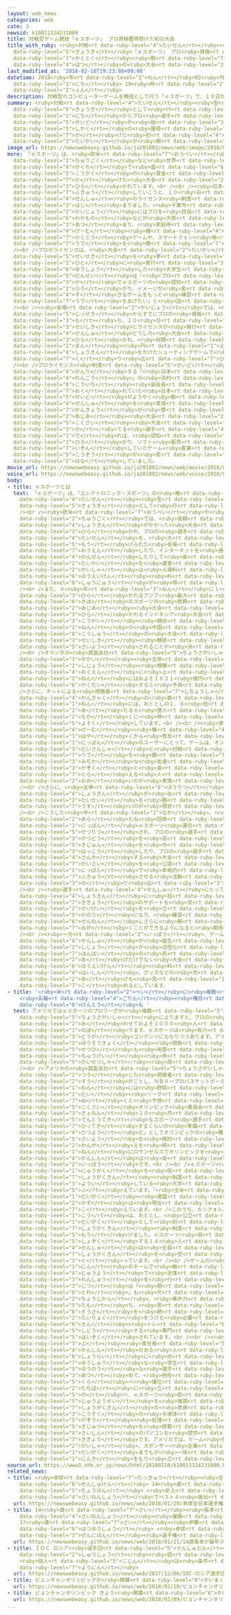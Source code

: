 ```yaml
---
layout: web_news
categories: web
cate: 3
newsid: k10011324231000
title: 対戦型ゲーム競技「ｅスポーツ」 プロ資格獲得懸けた初の大会
title_with_ruby: <ruby>対戦<rt data-ruby-level="4">たいせん</rt></ruby><ruby>型<rt data-ruby-level="4">がた</rt></ruby>ゲーム<ruby>競技<rt
  data-ruby-level="5">きょうぎ</rt></ruby>「ｅスポーツ」 プロ<ruby>資格<rt data-ruby-level="5">しかく</rt></ruby><ruby>獲得<rt
  data-ruby-level="7">かくとく</rt></ruby><ruby>懸<rt data-ruby-level="7">か</rt></ruby>けた<ruby>初<rt
  data-ruby-level="4">はつ</rt></ruby>の<ruby>大会<rt data-ruby-level="2">たいかい</rt></ruby>
last_modified_at: '2018-02-10T19:23:00+09:00'
datetime: 2018<ruby>年<rt data-ruby-level="1">ねん</rt></ruby>02<ruby>月<rt data-ruby-level="1">がつ</rt></ruby>10<ruby>日<rt
  data-ruby-level="1">にち</rt></ruby> 19<ruby>時<rt data-ruby-level="2">じ</rt></ruby>23<ruby>分<rt
  data-ruby-level="2">ふん</rt></ruby>
description: 対戦型のコンピューターゲームを競技として行う「ｅスポーツ」で、１０日からプロ選手のライセンス制度が始まり、プロ資格の獲得を懸けた初めての大会が開かれました。
summary: <ruby>対戦<rt data-ruby-level="4">たいせん</rt></ruby><ruby>型<rt data-ruby-level="4">がた</rt></ruby>のコンピューターゲームを<ruby>競技<rt
  data-ruby-level="5">きょうぎ</rt></ruby>として<ruby>行<rt data-ruby-level="2">おこな</rt></ruby>う「ｅスポーツ」で、１０<ruby>日<rt
  data-ruby-level="1">にち</rt></ruby>からプロ<ruby>選手<rt data-ruby-level="4">せんしゅ</rt></ruby>のライセンス<ruby>制度<rt
  data-ruby-level="5">せいど</rt></ruby>が<ruby>始<rt data-ruby-level="3">はじ</rt></ruby>まり、プロ<ruby>資格<rt
  data-ruby-level="5">しかく</rt></ruby>の<ruby>獲得<rt data-ruby-level="7">かくとく</rt></ruby>を<ruby>懸<rt
  data-ruby-level="7">か</rt></ruby>けた<ruby>初<rt data-ruby-level="4">はじ</rt></ruby>めての<ruby>大会<rt
  data-ruby-level="2">たいかい</rt></ruby>が<ruby>開<rt data-ruby-level="3">ひら</rt></ruby>かれました。
image_url: https://newswebeasy.github.io/ja201802/news/web/image/2018/02/10/K10011324231_1802101932_1802101944_01_03.jpg
more: 「ｅスポーツ」は、<ruby>欧米<rt data-ruby-level="7">おうべい</rt></ruby>や<ruby>韓国<rt data-ruby-level="7">かんこく</rt></ruby>、<ruby>中国<rt
  data-ruby-level="2">ちゅうごく</rt></ruby>など<ruby>世界<rt data-ruby-level="3">せかい</rt></ruby><ruby>各地<rt
  data-ruby-level="4">かくち</rt></ruby>で<ruby>盛<rt data-ruby-level="6">さか</rt></ruby>んで、<ruby>高額<rt
  data-ruby-level="5">こうがく</rt></ruby>の<ruby>賞金<rt data-ruby-level="4">しょうきん</rt></ruby>を<ruby>懸<rt
  data-ruby-level="7">か</rt></ruby>けた<ruby>大会<rt data-ruby-level="2">たいかい</rt></ruby>が<ruby>開<rt
  data-ruby-level="3">ひら</rt></ruby>かれています。<br /><br /><ruby>日本<rt data-ruby-level="1">にっぽん</rt></ruby>でも「ｅスポーツ」を<ruby>普及<rt
  data-ruby-level="7">ふきゅう</rt></ruby>していこうと、１０<ruby>日<rt data-ruby-level="1">にち</rt></ruby>からプロ<ruby>選手<rt
  data-ruby-level="4">せんしゅ</rt></ruby>のライセンス<ruby>制度<rt data-ruby-level="5">せいど</rt></ruby>が<ruby>始<rt
  data-ruby-level="3">はじ</rt></ruby>まりました。<ruby>千葉市<rt data-ruby-level="3">ちばし</rt></ruby>の<ruby>会場<rt
  data-ruby-level="2">かいじょう</rt></ruby>にはプロを<ruby>目指<rt data-ruby-level="3">めざ</rt></ruby>す<ruby>若者<rt
  data-ruby-level="6">わかもの</rt></ruby>などが<ruby>大勢<rt data-ruby-level="5">おおぜい</rt></ruby><ruby>集<rt
  data-ruby-level="3">あつ</rt></ruby>まり、<ruby>家庭用<rt data-ruby-level="3">かていよう</rt></ruby><ruby>ゲーム<rt
  data-ruby-level="4">げーむ</rt></ruby><ruby>機<rt data-ruby-level="4">き</rt></ruby>での<ruby>格闘<rt
  data-ruby-level="7">かくとう</rt></ruby>ゲームや、スマートフォン<ruby>用<rt data-ruby-level="2">よう</rt></ruby>のパズルゲームで<ruby>腕<rt
  data-ruby-level="7">うで</rt></ruby>を<ruby>競<rt data-ruby-level="7">きそ</rt></ruby>いました。<br
  /><br />プロのライセンスは、<ruby>大会<rt data-ruby-level="2">たいかい</rt></ruby>で<ruby>優秀<rt data-ruby-level="7">ゆうしゅう</rt></ruby>な<ruby>成績<rt
  data-ruby-level="5">せいせき</rt></ruby>を<ruby>挙<rt data-ruby-level="4">あ</rt></ruby>げた<ruby>人<rt
  data-ruby-level="1">ひと</rt></ruby>に<ruby>発行<rt data-ruby-level="3">はっこう</rt></ruby>されることになっていて、<ruby>優勝<rt
  data-ruby-level="6">ゆうしょう</rt></ruby>した<ruby>大学生<rt data-ruby-level="1">だいがくせい</rt></ruby>の<ruby>男性<rt
  data-ruby-level="5">だんせい</rt></ruby>は「<ruby>プロ<rt data-ruby-level="3">ぷろ</rt></ruby><ruby>化<rt
  data-ruby-level="3">か</rt></ruby>でｅスポーツの<ruby>認知<rt data-ruby-level="7">にんち</rt></ruby>が<ruby>広<rt
  data-ruby-level="2">ひろ</rt></ruby>がり、イメージが<ruby>変<rt data-ruby-level="4">か</rt></ruby>わればうれしい。<ruby>好<rt
  data-ruby-level="4">す</rt></ruby>きなゲームをもっと<ruby>練習<rt data-ruby-level="3">れんしゅう</rt></ruby>して<ruby>腕<rt
  data-ruby-level="7">うで</rt></ruby>をあげたい」と<ruby>話<rt data-ruby-level="2">はな</rt></ruby>していました。<br
  /><br /><ruby>会場<rt data-ruby-level="2">かいじょう</rt></ruby>では、<ruby>過去<rt data-ruby-level="5">かこ</rt></ruby>の<ruby>実績<rt
  data-ruby-level="5">じっせき</rt></ruby>からすでにプロの<ruby>資格<rt data-ruby-level="5">しかく</rt></ruby>を<ruby>持<rt
  data-ruby-level="3">も</rt></ruby>ち、１０<ruby>日<rt data-ruby-level="1">にち</rt></ruby>、<ruby>正式<rt
  data-ruby-level="3">せいしき</rt></ruby>にライセンスが<ruby>発行<rt data-ruby-level="3">はっこう</rt></ruby>されたプロ<ruby>選手<rt
  data-ruby-level="4">せんしゅ</rt></ruby>どうしの<ruby>大会<rt data-ruby-level="2">たいかい</rt></ruby>も<ruby>開<rt
  data-ruby-level="3">ひら</rt></ruby>かれ、<ruby>総額<rt data-ruby-level="5">そうがく</rt></ruby>１０００<ruby>万<rt
  data-ruby-level="2">まん</rt></ruby><ruby>円<rt data-ruby-level="1">えん</rt></ruby>の<ruby>賞金<rt
  data-ruby-level="4">しょうきん</rt></ruby>をかけたシューティングゲームで<ruby>熱戦<rt data-ruby-level="4">ねっせん</rt></ruby>を<ruby>繰<rt
  data-ruby-level="7">く</rt></ruby>り<ruby>広<rt data-ruby-level="7">ひろ</rt></ruby>げていました。<br
  /><br />プロライセンス<ruby>制度<rt data-ruby-level="5">せいど</rt></ruby>を<ruby>運営<rt data-ruby-level="5">うんえい</rt></ruby><ruby>管理<rt
  data-ruby-level="4">かんり</rt></ruby>する「<ruby>日本<rt data-ruby-level="1">にっぽん</rt></ruby>ｅスポーツ<ruby>連合<rt
  data-ruby-level="4">れんごう</rt></ruby>」の<ruby>浜村<rt data-ruby-level="7">はまむら</rt></ruby><ruby>弘一<rt
  data-ruby-level="8">こういち</rt></ruby><ruby>副会長<rt data-ruby-level="4">ふくかいちょう</rt></ruby>は「ｅスポーツで<ruby>遅<rt
  data-ruby-level="7">おく</rt></ruby>れていた<ruby>日本<rt data-ruby-level="1">にっぽん</rt></ruby>もプロライセンスの<ruby>制度<rt
  data-ruby-level="5">せいど</rt></ruby>がようやく<ruby>動<rt data-ruby-level="3">うご</rt></ruby>きだした。<ruby>選手<rt
  data-ruby-level="4">せんしゅ</rt></ruby>を<ruby>育成<rt data-ruby-level="4">いくせい</rt></ruby>する<ruby>環境<rt
  data-ruby-level="7">かんきょう</rt></ruby>が<ruby>整<rt data-ruby-level="3">ととの</rt></ruby>い、<ruby>アジア<rt
  data-ruby-level="2">あじあ</rt></ruby><ruby>大会<rt data-ruby-level="2">たいかい</rt></ruby>などの<ruby>国際<rt
  data-ruby-level="5">こくさい</rt></ruby><ruby>大会<rt data-ruby-level="2">たいかい</rt></ruby>で<ruby>勝<rt
  data-ruby-level="3">か</rt></ruby>てる<ruby>選手<rt data-ruby-level="4">せんしゅ</rt></ruby>が<ruby>出<rt
  data-ruby-level="1">で</rt></ruby>れば、<ruby>認知<rt data-ruby-level="7">にんち</rt></ruby>が<ruby>広<rt
  data-ruby-level="2">ひろ</rt></ruby>がり、ソフト<ruby>販売<rt data-ruby-level="7">はんばい</rt></ruby>だけに<ruby>依存<rt
  data-ruby-level="7">いぞん</rt></ruby>していたゲーム<ruby>産業<rt data-ruby-level="4">さんぎょう</rt></ruby>の<ruby>構造<rt
  data-ruby-level="5">こうぞう</rt></ruby>が<ruby>変<rt data-ruby-level="4">か</rt></ruby>わっていく」と<ruby>話<rt
  data-ruby-level="2">はな</rt></ruby>していました。
movie_url: https://newswebeasy.github.io/ja201802/news/web/movie/2018/02/10/k10011324231_201802101932_201802101944.mp4
voice_url: https://newswebeasy.github.io/ja201802/news/web/voice/2018/02/10/k10011324231_201802101932_201802101944.mp3
body:
- title: ｅスポーツとは
  text: 「ｅスポーツ」は、「エレクトロニック・スポーツ」の<ruby>略<rt data-ruby-level="5">りゃく</rt></ruby>で、<ruby>対戦<rt
    data-ruby-level="4">たいせん</rt></ruby><ruby>型<rt data-ruby-level="4">がた</rt></ruby>のコンピューターゲームをスポーツの<ruby>競技<rt
    data-ruby-level="5">きょうぎ</rt></ruby>として<ruby>行<rt data-ruby-level="2">おこな</rt></ruby>います。<br
    /><br /><ruby>欧米<rt data-ruby-level="7">おうべい</rt></ruby>や<ruby>韓国<rt data-ruby-level="7">かんこく</rt></ruby>、<ruby>中国<rt
    data-ruby-level="2">ちゅうごく</rt></ruby>では、<ruby>高額<rt data-ruby-level="5">こうがく</rt></ruby>の<ruby>賞金<rt
    data-ruby-level="4">しょうきん</rt></ruby>がかかった<ruby>大会<rt data-ruby-level="2">たいかい</rt></ruby>が<ruby>開<rt
    data-ruby-level="3">ひら</rt></ruby>かれ、プロの<ruby>選手<rt data-ruby-level="4">せんしゅ</rt></ruby>の<ruby>対戦<rt
    data-ruby-level="4">たいせん</rt></ruby>を、<ruby>大<rt data-ruby-level="1">おお</rt></ruby>きなスクリーンが<ruby>設<rt
    data-ruby-level="5">もう</rt></ruby>けられた<ruby>会場<rt data-ruby-level="2">かいじょう</rt></ruby>で<ruby>応援<rt
    data-ruby-level="7">おうえん</rt></ruby>したり、インターネットを<ruby>通<rt data-ruby-level="2">つう</rt></ruby>じて<ruby>観戦<rt
    data-ruby-level="4">かんせん</rt></ruby>したりして<ruby>楽<rt data-ruby-level="2">たの</rt></ruby>しむことができ、<ruby>大会<rt
    data-ruby-level="2">たいかい</rt></ruby>を<ruby>運営<rt data-ruby-level="5">うんえい</rt></ruby>する<ruby>会社<rt
    data-ruby-level="2">かいしゃ</rt></ruby>は<ruby>入場料<rt data-ruby-level="4">にゅうじょうりょう</rt></ruby>や<ruby>放映権<rt
    data-ruby-level="6">ほうえいけん</rt></ruby><ruby>料<rt data-ruby-level="4">りょう</rt></ruby>などの<ruby>収入<rt
    data-ruby-level="6">しゅうにゅう</rt></ruby>が<ruby>得<rt data-ruby-level="4">え</rt></ruby>られます。<br
    /><br />また、４<ruby>年<rt data-ruby-level="3">ねん</rt></ruby>に１<ruby>度<rt data-ruby-level="3">ど</rt></ruby><ruby>開<rt
    data-ruby-level="3">ひら</rt></ruby>かれるアジア<ruby>最大<rt data-ruby-level="4">さいだい</rt></ruby><ruby>規模<rt
    data-ruby-level="6">きぼ</rt></ruby>のスポーツの<ruby>祭典<rt data-ruby-level="4">さいてん</rt></ruby>「<ruby>アジア<rt
    data-ruby-level="2">あじあ</rt></ruby><ruby>大会<rt data-ruby-level="2">たいかい</rt></ruby>」では、ことし<ruby>開<rt
    data-ruby-level="3">ひら</rt></ruby>かれるインドネシア<ruby>大会<rt data-ruby-level="2">たいかい</rt></ruby>で<ruby>公開<rt
    data-ruby-level="3">こうかい</rt></ruby><ruby>競技<rt data-ruby-level="5">きょうぎ</rt></ruby>に、２０２２<ruby>年<rt
    data-ruby-level="1">ねん</rt></ruby>の<ruby>中国<rt data-ruby-level="2">ちゅうごく</rt></ruby>・<ruby>杭州<rt
    data-ruby-level="8">こうしゅう</rt></ruby>の<ruby>大会<rt data-ruby-level="2">たいかい</rt></ruby>では<ruby>正式<rt
    data-ruby-level="3">せいしき</rt></ruby><ruby>競技<rt data-ruby-level="5">きょうぎ</rt></ruby>に<ruby>採用<rt
    data-ruby-level="5">さいよう</rt></ruby>されることが<ruby>決<rt data-ruby-level="3">き</rt></ruby>まっています。<br
    /><br />オランダの<ruby>調査会社<rt data-ruby-level="5">ちょうさがいしゃ</rt></ruby>「ニューズー」は、ｅスポーツの<ruby>世界<rt
    data-ruby-level="3">せかい</rt></ruby><ruby>全体<rt data-ruby-level="3">ぜんたい</rt></ruby>での<ruby>市場<rt
    data-ruby-level="2">しじょう</rt></ruby><ruby>規模<rt data-ruby-level="6">きぼ</rt></ruby>がおととしはおよそ５３７<ruby>億円<rt
    data-ruby-level="4">おくえん</rt></ruby>に<ruby>上<rt data-ruby-level="1">のぼ</rt></ruby>り、２０２０<ruby>年<rt
    data-ruby-level="1">ねん</rt></ruby>にはおよそ１６２１<ruby>億円<rt data-ruby-level="4">おくえん</rt></ruby>に<ruby>拡大<rt
    data-ruby-level="6">かくだい</rt></ruby>すると<ruby>予測<rt data-ruby-level="5">よそく</rt></ruby>しています。<br
    />さらに、ネットによる<ruby>視聴者<rt data-ruby-level="7">しちょうしゃ</rt></ruby>を<ruby>含<rt data-ruby-level="7">ふく</rt></ruby>めた<ruby>観客<rt
    data-ruby-level="4">かんきゃく</rt></ruby>の<ruby>数<rt data-ruby-level="2">かず</rt></ruby>は、２０２０<ruby>年<rt
    data-ruby-level="1">ねん</rt></ruby>には、おととしの１．８<ruby>倍<rt data-ruby-level="3">ばい</rt></ruby>に<ruby>当<rt
    data-ruby-level="2">あ</rt></ruby>たる６<ruby>億人<rt data-ruby-level="4">おくにん</rt></ruby><ruby>近<rt
    data-ruby-level="2">ちか</rt></ruby>くに<ruby>伸<rt data-ruby-level="7">の</rt></ruby>びると<ruby>予測<rt
    data-ruby-level="5">よそく</rt></ruby>しています。<br /><br /><ruby>家庭用<rt data-ruby-level="3">かていよう</rt></ruby>の<ruby>ゲーム<rt
    data-ruby-level="4">げーむ</rt></ruby><ruby>機<rt data-ruby-level="4">き</rt></ruby>が<ruby>早<rt
    data-ruby-level="1">はや</rt></ruby>くから<ruby>普及<rt data-ruby-level="7">ふきゅう</rt></ruby>した<ruby>日本<rt
    data-ruby-level="1">にっぽん</rt></ruby>のユーザーにとって、ゲームは、オンラインで<ruby>不特定<rt data-ruby-level="4">ふとくてい</rt></ruby>の<ruby>第三者<rt
    data-ruby-level="3">だいさんしゃ</rt></ruby>と<ruby>対戦<rt data-ruby-level="4">たいせん</rt></ruby>して<ruby>腕<rt
    data-ruby-level="7">うで</rt></ruby>を<ruby>磨<rt data-ruby-level="7">みが</rt></ruby>くというより、<ruby>身近<rt
    data-ruby-level="3">みぢか</rt></ruby>な<ruby>友達<rt data-ruby-level="8">ともだち</rt></ruby>や<ruby>家族<rt
    data-ruby-level="3">かぞく</rt></ruby>と<ruby>楽<rt data-ruby-level="2">たの</rt></ruby>しむものと<ruby>捉<rt
    data-ruby-level="7">とら</rt></ruby>える<ruby>人<rt data-ruby-level="1">ひと</rt></ruby>が<ruby>多<rt
    data-ruby-level="2">おお</rt></ruby>いのが<ruby>実情<rt data-ruby-level="5">じつじょう</rt></ruby>です。<br
    /><br />さらに、<ruby>法律<rt data-ruby-level="6">ほうりつ</rt></ruby>で<ruby>多額<rt data-ruby-level="5">たがく</rt></ruby>の<ruby>賞金<rt
    data-ruby-level="4">しょうきん</rt></ruby>が<ruby>出<rt data-ruby-level="1">で</rt></ruby>る<ruby>大会<rt
    data-ruby-level="2">たいかい</rt></ruby>を<ruby>開<rt data-ruby-level="3">ひら</rt></ruby>きにくいこともあって、ｅスポーツは、なじみが<ruby>薄<rt
    data-ruby-level="7">うす</rt></ruby>いのが<ruby>現状<rt data-ruby-level="5">げんじょう</rt></ruby>です。<br
    /><br />こうした<ruby>中<rt data-ruby-level="1">なか</rt></ruby>、<ruby>今月<rt data-ruby-level="2">こんげつ</rt></ruby>、ゲームソフトメーカーなどでつくる<ruby>新<rt
    data-ruby-level="2">あら</rt></ruby>たな<ruby>団体<rt data-ruby-level="5">だんたい</rt></ruby>「<ruby>日本<rt
    data-ruby-level="1">にっぽん</rt></ruby>ｅスポーツ<ruby>連合<rt data-ruby-level="4">れんごう</rt></ruby>」が<ruby>設立<rt
    data-ruby-level="5">せつりつ</rt></ruby>され、プロの<ruby>選手<rt data-ruby-level="4">せんしゅ</rt></ruby>としての<ruby>活動<rt
    data-ruby-level="3">かつどう</rt></ruby>を<ruby>認<rt data-ruby-level="6">みと</rt></ruby>められる<ruby>基準<rt
    data-ruby-level="5">きじゅん</rt></ruby>を<ruby>作<rt data-ruby-level="2">つく</rt></ruby>ってライセンスを<ruby>発行<rt
    data-ruby-level="3">はっこう</rt></ruby>したり、プロの<ruby>選手<rt data-ruby-level="4">せんしゅ</rt></ruby>が<ruby>参加<rt
    data-ruby-level="4">さんか</rt></ruby>する<ruby>大会<rt data-ruby-level="2">たいかい</rt></ruby>の<ruby>開催<rt
    data-ruby-level="7">かいさい</rt></ruby>を<ruby>公認<rt data-ruby-level="7">こうにん</rt></ruby>したりすることで、<ruby>日本<rt
    data-ruby-level="1">にっぽん</rt></ruby>で<ruby>本格的<rt data-ruby-level="5">ほんかくてき</rt></ruby>に<ruby>普及<rt
    data-ruby-level="7">ふきゅう</rt></ruby>させる<ruby>活動<rt data-ruby-level="3">かつどう</rt></ruby>に<ruby>乗<rt
    data-ruby-level="3">の</rt></ruby>り<ruby>出<rt data-ruby-level="3">だ</rt></ruby>しました。<br
    /><br /><ruby>選手<rt data-ruby-level="4">せんしゅ</rt></ruby>にとっては、プロになれば、<ruby>賞金<rt
    data-ruby-level="4">しょうきん</rt></ruby>に<ruby>加<rt data-ruby-level="4">くわ</rt></ruby>え<ruby>企業<rt
    data-ruby-level="7">きぎょう</rt></ruby>のサポートを<ruby>受<rt data-ruby-level="3">う</rt></ruby>けやすくなって、「ｅスポーツ」で<ruby>生計<rt
    data-ruby-level="2">せいけい</rt></ruby>を<ruby>立<rt data-ruby-level="1">た</rt></ruby>てることも<ruby>可能<rt
    data-ruby-level="5">かのう</rt></ruby>になり、<ruby>練習<rt data-ruby-level="3">れんしゅう</rt></ruby>に<ruby>専念<rt
    data-ruby-level="6">せんねん</rt></ruby>しさらに<ruby>腕<rt data-ruby-level="7">うで</rt></ruby>を<ruby>磨<rt
    data-ruby-level="7">みが</rt></ruby>くことができるようになると<ruby>期待<rt data-ruby-level="3">きたい</rt></ruby>されています。<br
    /><br /><ruby>一方<rt data-ruby-level="2">いっぽう</rt></ruby>、ゲーム<ruby>業界<rt data-ruby-level="3">ぎょうかい</rt></ruby>としては「ｅスポーツ」のプロ<ruby>選手<rt
    data-ruby-level="4">せんしゅ</rt></ruby>が<ruby>誕生<rt data-ruby-level="6">たんじょう</rt></ruby>して<ruby>市場<rt
    data-ruby-level="2">しじょう</rt></ruby>が<ruby>活性化<rt data-ruby-level="5">かっせいか</rt></ruby>すれば、ソフト<ruby>販売<rt
    data-ruby-level="7">はんばい</rt></ruby>の<ruby>売<rt data-ruby-level="2">う</rt></ruby>り<ruby>上<rt
    data-ruby-level="2">あ</rt></ruby>げだけでなく<ruby>大会<rt data-ruby-level="2">たいかい</rt></ruby>の<ruby>放映権<rt
    data-ruby-level="6">ほうえいけん</rt></ruby><ruby>料<rt data-ruby-level="4">りょう</rt></ruby>やネット<ruby>配信<rt
    data-ruby-level="4">はいしん</rt></ruby>、グッズなどの<ruby>売<rt data-ruby-level="2">う</rt></ruby>り<ruby>上<rt
    data-ruby-level="2">あ</rt></ruby>げも<ruby>見<rt data-ruby-level="1">み</rt></ruby><ruby>込<rt
    data-ruby-level="7">こ</rt></ruby>めるとしています。
- title: '<ruby>米<rt data-ruby-level="2">べい</rt></ruby>に<ruby>複数<rt data-ruby-level="5">ふくすう</rt></ruby>のプロリーグ
    <ruby>五輪<rt data-ruby-level="4">ごりん</rt></ruby><ruby>種目<rt data-ruby-level="4">しゅもく</rt></ruby>に<ruby>検討<rt
    data-ruby-level="6">けんとう</rt></ruby>も '
  text: アメリカではｅスポーツのプロリーグが<ruby>複数<rt data-ruby-level="5">ふくすう</rt></ruby>あり、<ruby>調査会社<rt
    data-ruby-level="5">ちょうさがいしゃ</rt></ruby>によりますと、プロの<ruby>選手<rt data-ruby-level="4">せんしゅ</rt></ruby>は<ruby>合<rt
    data-ruby-level="2">あ</rt></ruby>わせておよそ３０００<ruby>人<rt data-ruby-level="1">にん</rt></ruby>に<ruby>上<rt
    data-ruby-level="1">のぼ</rt></ruby>ります。ｅスポーツは<ruby>有力<rt data-ruby-level="3">ゆうりょく</rt></ruby>な<ruby>動画<rt
    data-ruby-level="3">どうが</rt></ruby>コンテンツにもなりつつあります。アリーナにはインターネット<ruby>中継<rt data-ruby-level="7">ちゅうけい</rt></ruby>のため、<ruby>放送局<rt
    data-ruby-level="3">ほうそうきょく</rt></ruby><ruby>顔負<rt data-ruby-level="3">かおま</rt></ruby>けの<ruby>設備<rt
    data-ruby-level="5">せつび</rt></ruby>も<ruby>用意<rt data-ruby-level="3">ようい</rt></ruby>され、<ruby>中継<rt
    data-ruby-level="7">ちゅうけい</rt></ruby><ruby>用<rt data-ruby-level="2">よう</rt></ruby>の<ruby>解説者<rt
    data-ruby-level="5">かいせつしゃ</rt></ruby><ruby>席<rt data-ruby-level="4">せき</rt></ruby>まであります。<br
    /><br />アメリカの<ruby>調査会社<rt data-ruby-level="5">ちょうさがいしゃ</rt></ruby>「アクティベート」は、インターネットなどを<ruby>通<rt
    data-ruby-level="2">つう</rt></ruby>じた<ruby>視聴者<rt data-ruby-level="7">しちょうしゃ</rt></ruby><ruby>数<rt
    data-ruby-level="2">すう</rt></ruby>がことし、ＮＢＡ＝プロバスケットボールに<ruby>並<rt data-ruby-level="6">なら</rt></ruby>び、２０２１<ruby>年<rt
    data-ruby-level="1">ねん</rt></ruby>には<ruby>野球<rt data-ruby-level="3">やきゅう</rt></ruby>の<ruby>大<rt
    data-ruby-level="1">だい</rt></ruby><ruby>リーグ<rt data-ruby-level="1">りーぐ</rt></ruby>を<ruby>抜<rt
    data-ruby-level="7">ぬ</rt></ruby>くと<ruby>予想<rt data-ruby-level="3">よそう</rt></ruby>しています。ＩＯＣ＝<ruby>国際<rt
    data-ruby-level="5">こくさい</rt></ruby>オリンピック<ruby>委員会<rt data-ruby-level="3">いいんかい</rt></ruby>は、<ruby>去年<rt
    data-ruby-level="3">きょねん</rt></ruby>１０<ruby>月<rt data-ruby-level="1">がつ</rt></ruby>、「<ruby>伝統的<rt
    data-ruby-level="5">でんとうてき</rt></ruby>なスポーツ<ruby>選手<rt data-ruby-level="4">せんしゅ</rt></ruby>に<ruby>匹敵<rt
    data-ruby-level="7">ひってき</rt></ruby>するくらいの<ruby>準備<rt data-ruby-level="5">じゅんび</rt></ruby>とトレーニングが<ruby>必要<rt
    data-ruby-level="4">ひつよう</rt></ruby>だ」としてオリンピックの<ruby>種目<rt data-ruby-level="4">しゅもく</rt></ruby>にｅスポーツの<ruby>採用<rt
    data-ruby-level="5">さいよう</rt></ruby>を<ruby>検討<rt data-ruby-level="6">けんとう</rt></ruby>する<ruby>考<rt
    data-ruby-level="2">かんが</rt></ruby>えを<ruby>明<rt data-ruby-level="2">あき</rt></ruby>らかにしました。アメリカは、２０２８<ruby>年<rt
    data-ruby-level="1">ねん</rt></ruby>にロサンゼルスでオリンピックを<ruby>控<rt data-ruby-level="7">ひか</rt></ruby>えており、<ruby>関心<rt
    data-ruby-level="4">かんしん</rt></ruby>は<ruby>高<rt data-ruby-level="2">たか</rt></ruby>まる<ruby>一方<rt
    data-ruby-level="2">いっぽう</rt></ruby>です。<br /><br />ｅスポーツ<ruby>選手<rt data-ruby-level="4">せんしゅ</rt></ruby>の<ruby>入学<rt
    data-ruby-level="1">にゅうがく</rt></ruby>を<ruby>促<rt data-ruby-level="7">うなが</rt></ruby>すために<ruby>奨学金<rt
    data-ruby-level="7">しょうがくきん</rt></ruby><ruby>制度<rt data-ruby-level="5">せいど</rt></ruby>を<ruby>用意<rt
    data-ruby-level="3">ようい</rt></ruby>している<ruby>大学<rt data-ruby-level="1">だいがく</rt></ruby>も<ruby>増<rt
    data-ruby-level="5">ふ</rt></ruby>えています。「<ruby>全米<rt data-ruby-level="3">ぜんべい</rt></ruby>ｅスポーツ<ruby>大学<rt
    data-ruby-level="1">だいがく</rt></ruby><ruby>連盟<rt data-ruby-level="6">れんめい</rt></ruby>」によりますと、その<ruby>数<rt
    data-ruby-level="2">かず</rt></ruby>は<ruby>現在<rt data-ruby-level="5">げんざい</rt></ruby>、５０を<ruby>超<rt
    data-ruby-level="7">こ</rt></ruby>えています。<br />このうち、カリフォルニア<ruby>大学<rt data-ruby-level="1">だいがく</rt></ruby>アーバイン<ruby>校<rt
    data-ruby-level="1">こう</rt></ruby>は、おととし、<ruby>公立<rt data-ruby-level="2">こうりつ</rt></ruby><ruby>大学<rt
    data-ruby-level="1">だいがく</rt></ruby>として<ruby>初<rt data-ruby-level="4">はじ</rt></ruby>めて<ruby>奨学金<rt
    data-ruby-level="7">しょうがくきん</rt></ruby><ruby>制度<rt data-ruby-level="5">せいど</rt></ruby>を<ruby>設<rt
    data-ruby-level="5">もう</rt></ruby>けました。ｅスポーツ<ruby>部<rt data-ruby-level="3">ぶ</rt></ruby>に<ruby>所属<rt
    data-ruby-level="5">しょぞく</rt></ruby>する１４<ruby>人<rt data-ruby-level="1">にん</rt></ruby>の<ruby>選手<rt
    data-ruby-level="4">せんしゅ</rt></ruby>は<ruby>全員<rt data-ruby-level="3">ぜんいん</rt></ruby>が<ruby>奨学金<rt
    data-ruby-level="7">しょうがくきん</rt></ruby>を<ruby>受<rt data-ruby-level="3">う</rt></ruby>け<ruby>取<rt
    data-ruby-level="3">と</rt></ruby>っています。<br /><br />ゲームの<ruby>種類<rt data-ruby-level="4">しゅるい</rt></ruby>によって５、６<ruby>人<rt
    data-ruby-level="1">にん</rt></ruby>のチームで<ruby>戦<rt data-ruby-level="4">たたか</rt></ruby>うため、チームワークが<ruby>重要<rt
    data-ruby-level="4">じゅうよう</rt></ruby>で<ruby>全体<rt data-ruby-level="3">ぜんたい</rt></ruby>での<ruby>練習<rt
    data-ruby-level="3">れんしゅう</rt></ruby>を<ruby>行<rt data-ruby-level="2">おこな</rt></ruby>いますが、<ruby>実<rt
    data-ruby-level="3">じつ</rt></ruby>は「<ruby>筋<rt data-ruby-level="6">きん</rt></ruby><ruby>トレ<rt
    data-ruby-level="6">とれ</rt></ruby>」も<ruby>欠<rt data-ruby-level="4">か</rt></ruby>かせません。<ruby>長時間<rt
    data-ruby-level="2">ちょうじかん</rt></ruby>、<ruby>集中力<rt data-ruby-level="3">しゅうちゅうりょく</rt></ruby>を<ruby>保<rt
    data-ruby-level="5">たも</rt></ruby>ち、<ruby>思<rt data-ruby-level="2">おも</rt></ruby>いどおりのゲーム<ruby>操作<rt
    data-ruby-level="6">そうさ</rt></ruby>を<ruby>続<rt data-ruby-level="4">つづ</rt></ruby>けるには<ruby>体力<rt
    data-ruby-level="2">たいりょく</rt></ruby>をつける<ruby>必要<rt data-ruby-level="4">ひつよう</rt></ruby>があるためで、<ruby>筋<rt
    data-ruby-level="6">きん</rt></ruby><ruby>トレ<rt data-ruby-level="6">とれ</rt></ruby>を<ruby>指導<rt
    data-ruby-level="5">しどう</rt></ruby>する<ruby>専門<rt data-ruby-level="6">せんもん</rt></ruby>のトレーナーまで<ruby>配属<rt
    data-ruby-level="5">はいぞく</rt></ruby>されています。<br /><br /><ruby>大学<rt data-ruby-level="1">だいがく</rt></ruby>のｅスポーツ<ruby>部<rt
    data-ruby-level="3">ぶ</rt></ruby><ruby>責任者<rt data-ruby-level="5">せきにんしゃ</rt></ruby>のマーク・デピさんは、「ｅスポーツに<ruby>関心<rt
    data-ruby-level="4">かんしん</rt></ruby>のある<ruby>人<rt data-ruby-level="1">ひと</rt></ruby>をひきつけることができれば、<ruby>将来<rt
    data-ruby-level="6">しょうらい</rt></ruby>に<ruby>向<rt data-ruby-level="3">む</rt></ruby>けてもっとも<ruby>優秀<rt
    data-ruby-level="7">ゆうしゅう</rt></ruby>な<ruby>学生<rt data-ruby-level="1">がくせい</rt></ruby>、<ruby>有能<rt
    data-ruby-level="5">ゆうのう</rt></ruby>な<ruby>選手<rt data-ruby-level="4">せんしゅ</rt></ruby>を<ruby>集<rt
    data-ruby-level="3">あつ</rt></ruby>めて、<ruby>他校<rt data-ruby-level="3">たこう</rt></ruby>に<ruby>比<rt
    data-ruby-level="5">くら</rt></ruby>べ<ruby>優位<rt data-ruby-level="6">ゆうい</rt></ruby>な<ruby>立場<rt
    data-ruby-level="2">たちば</rt></ruby>に<ruby>立<rt data-ruby-level="1">た</rt></ruby>てる」と<ruby>述<rt
    data-ruby-level="5">の</rt></ruby>べ、ｅスポーツ<ruby>部<rt data-ruby-level="3">ぶ</rt></ruby>の<ruby>重要性<rt
    data-ruby-level="5">じゅうようせい</rt></ruby>を<ruby>強調<rt data-ruby-level="3">きょうちょう</rt></ruby>しました。<ruby>奨学金<rt
    data-ruby-level="7">しょうがくきん</rt></ruby>の<ruby>原資<rt data-ruby-level="5">げんし</rt></ruby>、<ruby>高速<rt
    data-ruby-level="3">こうそく</rt></ruby>の<ruby>半導体<rt data-ruby-level="5">はんどうたい</rt></ruby>や<ruby>画像<rt
    data-ruby-level="5">がぞう</rt></ruby><ruby>処理<rt data-ruby-level="6">しょり</rt></ruby><ruby>技術<rt
    data-ruby-level="5">ぎじゅつ</rt></ruby>を<ruby>搭載<rt data-ruby-level="7">とうさい</rt></ruby>した<ruby>最新<rt
    data-ruby-level="4">さいしん</rt></ruby>のパソコンを<ruby>提供<rt data-ruby-level="6">ていきょう</rt></ruby>しているのはアメリカのＩＴ<ruby>企業<rt
    data-ruby-level="7">きぎょう</rt></ruby>です。アメリカでは、ゲーム<ruby>開発<rt data-ruby-level="3">かいはつ</rt></ruby><ruby>会社<rt
    data-ruby-level="2">がいしゃ</rt></ruby>、スポンサー<ruby>企業<rt data-ruby-level="7">きぎょう</rt></ruby>、<ruby>大学<rt
    data-ruby-level="1">だいがく</rt></ruby>までもが<ruby>一体<rt data-ruby-level="2">いったい</rt></ruby>となってｅスポーツ<ruby>人気<rt
    data-ruby-level="1">にんき</rt></ruby>をもり<ruby>立<rt data-ruby-level="1">た</rt></ruby>てているのです。
source_url: https://www3.nhk.or.jp/news/html/20180210/k10011324231000.html
related_news:
- title: <ruby>卓球<rt data-ruby-level="7">たっきゅう</rt></ruby><ruby>全日本<rt data-ruby-level="3">ぜんにほん</rt></ruby><ruby>選手権<rt
    data-ruby-level="6">せんしゅけん</rt></ruby> 14<ruby>歳<rt data-ruby-level="7">さい</rt></ruby><ruby>張本<rt
    data-ruby-level="5">ちょうほん</rt></ruby> <ruby>史上<rt data-ruby-level="4">しじょう</rt></ruby><ruby>最年少<rt
    data-ruby-level="4">さいねんしょう</rt></ruby>でベスト４<ruby>進出<rt data-ruby-level="3">しんしゅつ</rt></ruby>
  url: https://newswebeasy.github.io/news/web/2018/01/20/卓球全日本選手権-14歳張本-史上最年少でベスト4進出
- title: 14<ruby>歳<rt data-ruby-level="7">さい</rt></ruby><ruby>張本<rt data-ruby-level="5">ちょうほん</rt></ruby>が<ruby>最年少<rt
    data-ruby-level="4">さいねんしょう</rt></ruby><ruby>優勝<rt data-ruby-level="6">ゆうしょう</rt></ruby>
    17<ruby>歳<rt data-ruby-level="7">さい</rt></ruby><ruby>伊藤<rt data-ruby-level="8">いとう</rt></ruby>も<ruby>初優勝<rt
    data-ruby-level="6">はつゆうしょう</rt></ruby> <ruby>卓球<rt data-ruby-level="7">たっきゅう</rt></ruby><ruby>全日本<rt
    data-ruby-level="3">ぜんにほん</rt></ruby><ruby>選手権<rt data-ruby-level="6">せんしゅけん</rt></ruby>
  url: https://newswebeasy.github.io/news/web/2018/01/21/14歳張本が最年少優勝-17歳伊藤も初優勝-卓球全日本選手権
- title: ＩＯＣ ロシア<ruby>選手団<rt data-ruby-level="5">せんしゅだん</rt></ruby>の<ruby>五輪<rt data-ruby-level="4">ごりん</rt></ruby><ruby>出場<rt
    data-ruby-level="2">しゅつじょう</rt></ruby><ruby>認<rt data-ruby-level="6">みと</rt></ruby>めず
    <ruby>個人<rt data-ruby-level="5">こじん</rt></ruby>は<ruby>条件<rt data-ruby-level="5">じょうけん</rt></ruby>つきで<ruby>容認<rt
    data-ruby-level="7">ようにん</rt></ruby>
  url: https://newswebeasy.github.io/news/web/2017/12/06/IOC-ロシア選手団の五輪出場認めず-個人は条件つきで容認
- title: ピョンチャンオリンピックが<ruby>開幕<rt data-ruby-level="6">かいまく</rt></ruby>
  url: https://newswebeasy.github.io/news/web/2018/02/10/ピョンチャンオリンピックが開幕
- title: ピョンチャンオリンピック きょう<ruby>開幕<rt data-ruby-level="6">かいまく</rt></ruby>
  url: https://newswebeasy.github.io/news/web/2018/02/09/ピョンチャンオリンピック-きょう開幕
...
```

